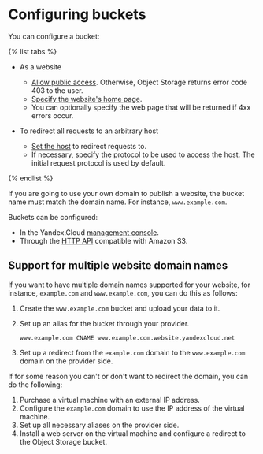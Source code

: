 # Configuring buckets

You can configure a bucket:

{% list tabs %}

- As a website
  
  - [Allow public access](../operations/buckets/bucket-availability.md). Otherwise, Object Storage returns error code 403 to the user.
  - [Specify the website's home page](setup.md).
  - You can optionally specify the web page that will be returned if 4xx errors occur.
  
- To redirect all requests to an arbitrary host
  
  - [Set the host](setup.md) to redirect requests to.
  - If necessary, specify the protocol to be used to access the host. The initial request protocol is used by default.
  
{% endlist %}

If you are going to use your own domain to publish a website, the bucket name must match the domain name. For instance, `www.example.com`.

Buckets can be configured:

- In the Yandex.Cloud [management console](setup.md).
- Through the [HTTP API](../s3/api-ref/hosting.md) compatible with Amazon S3.

## Support for multiple website domain names

If you want to have multiple domain names supported for your website, for instance, `example.com` and `www.example.com`, you can do this as follows:

1. Create the `www.example.com` bucket and upload your data to it.
2. Set up an alias for the bucket through your provider.

    ```
    www.example.com CNAME www.example.com.website.yandexcloud.net
    ```
3. Set up a redirect from the `example.com` domain to the `www.example.com` domain on the provider side.

If for some reason you can't or don't want to redirect the domain, you can do the following:

1. Purchase a virtual machine with an external IP address.
2. Configure the `example.com` domain to use the IP address of the virtual machine.
3. Set up all necessary aliases on the provider side.
4. Install a web server on the virtual machine and configure a redirect to the Object Storage bucket.

